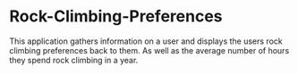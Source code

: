 # Rock-Climbing-Preferences
This application gathers information on a user and displays the users rock climbing preferences back to them. As well as the average number of hours they spend rock climbing in a year.
